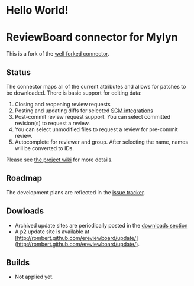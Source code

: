 Hello World!
=======
ReviewBoard connector for Mylyn
===============================

This is a fork of the [well forked connector](https://github.com/rombert/ereviewboard).

Status
------

The connector maps all of the current attributes and allows for patches to be downloaded.
There is basic support for editing data:

1. Closing and reopening review requests
1. Posting and updating diffs for selected [SCM integrations](ereviewboard/wiki/SCM-Integrations)
1. Post-commit review request support. You can select committed revision(s) to request a review.
1. You can select unmodified files to request a review for pre-commit review.
1. Autocomplete for reviewer and group. After selecting the name, names will be converted to IDs.

Please see [the project wiki](ereviewboard/wiki) for more details.

Roadmap
-------

The development plans are reflected in the [issue tracker](ereviewboard/issues).

Dowloads
--------

* Archived update sites are periodically posted in the [downloads section](ereviewboard/archives/master)
* A p2 update site is available at [http://rombert.github.com/ereviewboard/update/](http://rombert.github.com/ereviewboard/update/).

Builds
----------

* Not applied yet.
